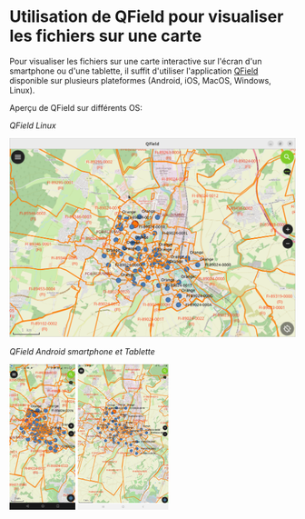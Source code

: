 # **Utilisation de QField pour visualiser les fichiers sur une carte**

Pour visualiser les fichiers sur une carte interactive sur l'écran d'un smartphone ou d'une tablette, il suffit d'utiliser l'application [QField](https://docs.qfield.org/get-started/#__tabbed_1_1) disponible sur plusieurs plateformes (Android, iOS, MacOS, Windows, Linux).

Aperçu de QField sur différents OS:

*QField Linux* 

<img src="ImageQField_Linux.png" alt="ImageQField_Linux" style="zoom:50%;" />

*QField Android smartphone et Tablette*

<img src="ImageQField_Android_smartphone.jpg" alt="ImageQField_Android_smartphone" style="zoom: 25%;" /> <img src="ImageQField_Android_Tablette.jpg" alt="ImageQField_Android_Tablette" style="zoom:25%;" />







